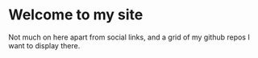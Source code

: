 # Welcome to my site
Not much on here apart from social links, and a grid of my github repos I want to display there.
